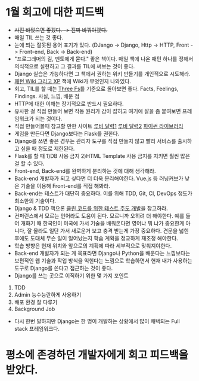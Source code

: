 # 1월 회고에 대한 피드백

- ~~사진 바꿨으면 좋겠다. -> 진짜 바꿔야겠다.~~
- 매일 TIL 쓰는 것 좋다.
- 눈에 띄는 잘못된 용어 표기가 있다. (DJango -> Django, Http -> HTTP, Front -> Front-end, Back -> Back-end)
- "프로그래머의 길, 멘토에게 묻다." 좋은 책이다. 매일 책에 나온 패턴 하나를 정해서 의식적으로 실현하고 그 결과를 TIL에 써보는 것이 좋다.
- Django 실습은 가능하다면 그 책에서 권하는 위키 만들기를 개인적으로 시도해라.
- [패턴 Wiki 그리고 XP](https://www.aladin.co.kr/shop/wproduct.aspx?ItemId=6384027) 책에 Wiki가 무엇인지 나와있다.
- 회고, TIL를 할 때는 [Three Fs](http://no-smok.net/nsmk/ThreeFs)를 기준으로 돌아보면 좋다. Facts, Feelings, Findings. 사실, 느낌, 배운 점
- HTTP에 대한 이해는 장기적으로 반드시 필요하다.
- 유사한 걸 직접 만들어 보면 작동 원리가 감이 잡히고 여기에 살을 좀 붙여보면 프레임워크가 되는 것이다.
- 직접 만들어볼때 참고할 만한 사이트 [루비 달력1](https://github.com/ahastudio/til/blob/master/ruby/20161201-edsl.md)
[루비 달력2](https://github.com/ahastudio/til/blob/master/ruby/20161207-metaprogramming.md) [파이썬 라이브러리](https://docs.python.org/3/library/http.server.html)
- 게임을 만든다면 Django보다는 Flask를 권한다.
- Django를 쓰면 좋은 경우는 관리자 도구를 직접 만들지 않고 빨리 서비스를 출시하고 싶을 때 정도로 제한된다.
- Flask를 할 때 1)DB 사용 금지 2)HTML Template 사용 금지를 지키면 훨씬 많은 걸 할 수 있다.
- Front-end, Back-end를 완벽하게 분리하는 것에 대해 생각해라.
- Back-end 개발자가 되고 싶다면 더 더욱 분리해야한다. Vue.js 등 러닝커브가 낮은 기술을 이용해 Front-end를 직접 해봐라.
- Back-end는 테스트가 대단히 중요하다. 이를 위해 TDD, Git, CI, DevOps 정도가 최소한의 기술이다.
- Django & TDD 책으론 [클린 코드를 위한 테스트 주도 개발](https://www.aladin.co.kr/shop/wproduct.aspx?ItemId=53809818)을 참고하라.
- 컨퍼런스에서 모르는 언어라도 도움이 된다. 모르니까 오히려 더 해야한다. 예를 들어 개화기 때 한국인이 미국에 가서 기술을 배워온다면 영어냐 뭐
냐가 중요한게 아니다, 잘 몰라도 일단 가서 새로운거 보고 충격 받는게 가장 중요하다. 견문을 넓힌 후에도 도대체 무슨 일이 일어났는지 학습 계획을
정교하게 재조정 해야한다.
- 학습 방향은 현재 위치와 앞으로의 계획에 따라 세부적으로 맞춰져야한다.
- Back-end 개발자가 되는 게 목표라면 Django나 Python을 배운다는 느낌보다는 보편적인 웹 기술과 작업 방식을 익힌다는 느낌으로 학습하면서 현재
내가 사용하는 도구로 Django를 쓴다고 접근하는 것이 좋다.
- Django를 쓰는 곳으로 이직하기 위한 몇 가지 포인트
1) TDD
2) Admin 능수능란하게 사용하기
3) 배포 환경 잘 다루기
4) Background Job
- 다시 한번 말하지만 Django는 한 명이 개발하는 상황에서 많이 채택되는 Full stack 프레임워크다.

# 평소에 존경하던 개발자에게 회고 피드백을 받았다.